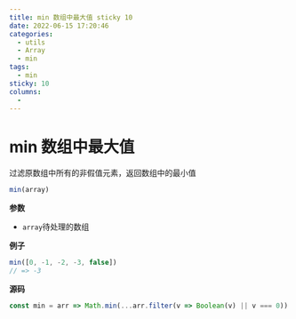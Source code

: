 ```yaml
---
title: min 数组中最大值 sticky 10
date: 2022-06-15 17:20:46
categories: 
  - utils
  - Array
  - min
tags: 
  - min
sticky: 10
columns: 
  - 
---
```


# min 数组中最大值

过滤原数组中所有的非假值元素，返回数组中的最小值

```js
min(array)
```

**参数**

- `array`待处理的数组

**例子**

```js
min([0, -1, -2, -3, false])
// => -3
```

**源码**

```js
const min = arr => Math.min(...arr.filter(v => Boolean(v) || v === 0))
```
